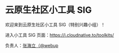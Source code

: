 # 云原生社区小工具 SIG

欢迎来到云原生社区小工具 SIG（特别兴趣小组）！

进入小工具 SIG 页面：<https://i.cloudnative.to/toolkits/>

负责人：[张海立（@webup](https://github.com/webup)